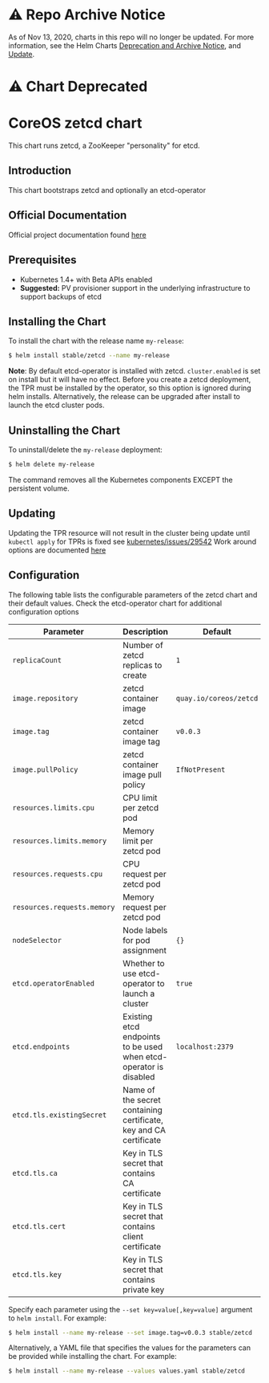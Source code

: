 # ⚠️ Repo Archive Notice

As of Nov 13, 2020, charts in this repo will no longer be updated.
For more information, see the Helm Charts [Deprecation and Archive Notice](https://github.com/helm/charts#%EF%B8%8F-deprecation-and-archive-notice), and [Update](https://helm.sh/blog/charts-repo-deprecation/).

# ⚠️ Chart Deprecated

# CoreOS zetcd chart

This chart runs zetcd, a ZooKeeper "personality" for etcd.

## Introduction

This chart bootstraps zetcd and optionally an etcd-operator

## Official Documentation

Official project documentation found [here](https://github.com/coreos/zetcd)

## Prerequisites

- Kubernetes 1.4+ with Beta APIs enabled
- __Suggested:__ PV provisioner support in the underlying infrastructure to support backups of etcd

## Installing the Chart

To install the chart with the release name `my-release`:

```bash
$ helm install stable/zetcd --name my-release
```

__Note__: By default etcd-operator is installed with zetcd. `cluster.enabled` is set on install but it will have no effect.
Before you create a zetcd deployment, the TPR must be installed by the operator, so this option is ignored during helm installs. Alternatively, the release can be upgraded after install to launch the etcd cluster pods.

## Uninstalling the Chart

To uninstall/delete the `my-release` deployment:

```bash
$ helm delete my-release
```

The command removes all the Kubernetes components EXCEPT the persistent volume.

## Updating
Updating the TPR resource will not result in the cluster being update until `kubectl apply` for
TPRs is fixed see [kubernetes/issues/29542](https://github.com/kubernetes/kubernetes/issues/29542)
Work around options are documented [here](https://github.com/coreos/etcd-operator#resize-an-etcd-cluster)

## Configuration

The following table lists the configurable parameters of the zetcd chart and their default values. Check the etcd-operator chart for additional configuration options

| Parameter                                         | Description                                                          | Default                                        |
| ------------------------------------------------- | -------------------------------------------------------------------- | ---------------------------------------------- |
| `replicaCount`                                    | Number of zetcd replicas to create     | `1`                                            |
| `image.repository`                                | zetcd container image                                        | `quay.io/coreos/zetcd`                 |
| `image.tag`                                       | zetcd container image tag                                    | `v0.0.3`                                       |
| `image.pullPolicy`                                | zetcd container image pull policy                            | `IfNotPresent`                                 |
| `resources.limits.cpu`                            | CPU limit per zetcd pod                                      |                                          |
| `resources.limits.memory`                         | Memory limit per zetcd pod                                   |                                         |
| `resources.requests.cpu`                          | CPU request per zetcd pod                                    |                                          |
| `resources.requests.memory`                       | Memory request per zetcd pod                                 |                                         |
| `nodeSelector`                                    | Node labels for pod assignment                               |`{}`                                     |
| `etcd.operatorEnabled`                            | Whether to use etcd-operator to launch a cluster                    | `true`                                        |
| `etcd.endpoints`                                  | Existing etcd endpoints to be used when etcd-operator is disabled                    | `localhost:2379`                                        |
| `etcd.tls.existingSecret`                                 | Name of the secret containing certificate, key and CA certificate          |                           |
| `etcd.tls.ca`                                     | Key in TLS secret that contains CA certificate                             |                           |
| `etcd.tls.cert`                                   | Key in TLS secret that contains client certificate                         |                           |
| `etcd.tls.key`                                    | Key in TLS secret that contains private key                                |                           |

Specify each parameter using the `--set key=value[,key=value]` argument to `helm install`. For example:

```bash
$ helm install --name my-release --set image.tag=v0.0.3 stable/zetcd
```

Alternatively, a YAML file that specifies the values for the parameters can be provided while
installing the chart. For example:

```bash
$ helm install --name my-release --values values.yaml stable/zetcd
```
